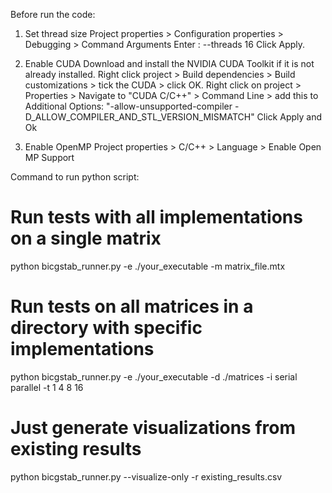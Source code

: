 Before run the code:
1. Set thread size
Project properties > Configuration properties > Debugging > Command Arguments 
Enter : --threads 16
Click Apply.

2. Enable CUDA
Download and install the NVIDIA CUDA Toolkit if it is not already installed.
Right click project > Build dependencies > Build customizations > tick the CUDA > click OK.
Right click on project > Properties > Navigate to "CUDA C/C++" > Command Line > add this to Additional Options: "-allow-unsupported-compiler -D_ALLOW_COMPILER_AND_STL_VERSION_MISMATCH"
Click Apply and Ok

3. Enable OpenMP
Project properties > C/C++ > Language > Enable Open MP Support

Command to run python script:
# Run tests with all implementations on a single matrix
python bicgstab_runner.py -e ./your_executable -m matrix_file.mtx

# Run tests on all matrices in a directory with specific implementations
python bicgstab_runner.py -e ./your_executable -d ./matrices -i serial parallel -t 1 4 8 16

# Just generate visualizations from existing results
python bicgstab_runner.py --visualize-only -r existing_results.csv
